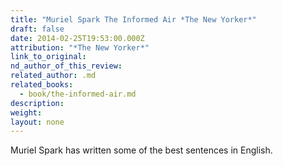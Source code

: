 ```yaml
---
title: "Muriel Spark The Informed Air *The New Yorker*"
draft: false
date: 2014-02-25T19:53:00.000Z
attribution: "*The New Yorker*"
link_to_original:
nd_author_of_this_review:
related_author: .md
related_books:
  - book/the-informed-air.md
description:
weight:
layout: none
---
```

Muriel Spark has written some of the best sentences in English.

